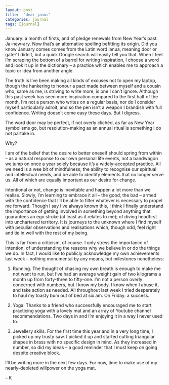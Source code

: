 ```yaml
---
layout: post
title:  "dear janus"
categories: journal
tags: [journal]
---
```


January: a month of firsts, and of pledge renewals from New Year’s past. Ja-new-ary. Now that’s an alternative spelling befitting its origin. Did you know January comes comes from the Latin word ianua, meaning door or gate? I didn’t, but a quick Google search will easily tell you that. When I feel I’m scraping the bottom of a barrel for writing inspiration, I choose a word and look it up in the dictionary – a practice which enables me to approach a topic or idea from another angle.

The truth is I’ve been making all kinds of excuses not to open my laptop, though the hankering to honour a pact made between myself and a cousin who, same as me, is striving to write more, is one I can’t ignore. Although this past week has seen more inspiration compared to the first half of the month, I’m not a person who writes on a regular basis, nor do I consider myself particularly adroit, and so the pen isn’t a weapon I brandish with full confidence. Writing doesn’t come easy these days. But I digress.

The word door may be perfect, if not overly clichéd, as far as New Year symbolisms go, but resolution-making as an annual ritual is something I do not partake in.

Why?

I am of the belief that the desire to better oneself should spring from within – as a natural response to our own personal life events, not a bandwagon we jump on once a year solely because it’s a widely-accepted practice. All we need is a wee bit of mindfulness; the ability to recognise our spiritual and intellectual needs, and be able to identify elements that no longer serve us. All of which are equally important as our desire for change.

Intentional or not, change is inevitable and happen a lot more than we realise. Slowly, I’m learning to embrace it all – the good, the bad – armed with the confidence that I’ll be able to filter whatever is necessary to propel me forward. Though I say I’ve always known this, I think I finally understand the importance of getting involved in something beyond anything that guarantees an ego stroke (at least as it relates to me); of diving headfirst into unchartered territory. It is journeys to the unknown where I find myself with peculiar observations and realisations which, though odd, feel right and tie in well with the rest of my being.

This is far from a criticism, of course. I only stress the importance of intention, of understanding the reasons why we believe in or do the things we do. In fact, I would like to publicly acknowledge my own achievements last week – nothing monumental by any means, but milestones nonetheless:

1) Running. The thought of chasing my own breath is enough to make me not want to run, but I’ve had an average weight gain of two kilograms a month up from forty-three to fifty-one. I’m not a person overly concerned with numbers, but I know my body. I know when I abuse it, and take action as needed. All throughout last week I tried desperately to haul my toasty bum out of bed at six am. On Friday: a success.

2) Yoga. Thanks to a friend who successfully encouraged me to start practicing yoga with a lovely mat and an array of Youtube channel recommendations. Two days in and I’m enjoying it in a way I never used to.

3) Jewellery skills. For the first time this year and in a very long time, I picked up my trusty saw. I picked it up and started cutting triangular shapes in brass with no specific design in mind. As they increased in number, so did my ideas – a good reminder that I must keep on going despite creative block.

I’ll be writing more in the next few days. For now, time to make use of my nearly-depleted willpower on the yoga mat.

– K
